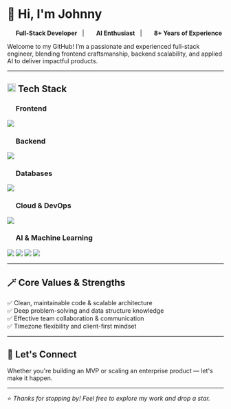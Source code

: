 # 👋 Hi, I'm Johnny  
<p align="center">
  <img src="https://cdn.jsdelivr.net/gh/devicons/devicon/icons/codeigniter/codeigniter-plain.svg" width="12"/> 
  <strong> Full-Stack Developer</strong> &nbsp; | &nbsp;
  <img src="https://cdn.jsdelivr.net/gh/devicons/devicon/icons/python/python-original.svg" width="12"/> 
  <strong> AI Enthusiast</strong> &nbsp; | &nbsp;
  <img src="https://cdn-icons-png.flaticon.com/512/3176/3176365.png" width="12"/>
  <strong> 8+ Years of Experience</strong>
</p>

Welcome to my GitHub! I’m a passionate and experienced full-stack engineer, blending frontend craftsmanship, backend scalability, and applied AI to deliver impactful products.

---

## <img src="https://cdn.jsdelivr.net/gh/devicons/devicon/icons/javascript/javascript-original.svg" width="20" /> Tech Stack

### <img src="https://cdn.jsdelivr.net/gh/devicons/devicon/icons/react/react-original.svg" width="16" /> Frontend  
<p align="left">
  <img src="https://skillicons.dev/icons?i=react,nextjs,vue,angular,svelte" />
</p>

### <img src="https://cdn.jsdelivr.net/gh/devicons/devicon/icons/nodejs/nodejs-original.svg" width="16"/> Backend  
<p align="left">
  <img src="https://skillicons.dev/icons?i=express,nestjs,django,flask,fastapi,spring,dotnet,rails,laravel" />
</p>

### <img src="https://cdn.jsdelivr.net/gh/devicons/devicon/icons/mysql/mysql-original.svg" width="16"/> Databases  
<p align="left">
  <img src="https://skillicons.dev/icons?i=mysql,postgres,mongodb,dynamodb,redis,elasticsearch" />
</p>

### <img src="https://cdn.jsdelivr.net/gh/devicons/devicon/icons/docker/docker-original.svg" width="16" /> Cloud & DevOps
<p align="left">
  <img src="https://skillicons.dev/icons?i=aws,gcp,azure,vercel,heroku,docker,terraform,kubernetes" />
</p>

### <img src="https://cdn.jsdelivr.net/gh/devicons/devicon/icons/python/python-original.svg" width="16"/> AI & Machine Learning  
<p align="left">
  <img src="https://skillicons.dev/icons?i=tensorflow,pytorch" />
  <img src="https://img.shields.io/badge/Keras-Deep%20Learning-red?style=for-the-badge&logo=keras&logoColor=white" />
  <img src="https://img.shields.io/badge/LangChain-RAG-blueviolet?style=for-the-badge" />
  <img src="https://img.shields.io/badge/LlamaIndex-Vector%20Search-blue?style=for-the-badge" />
</p>

---

## 🪄 Core Values & Strengths

✅ Clean, maintainable code & scalable architecture  
✅ Deep problem-solving and data structure knowledge  
✅ Effective team collaboration & communication  
✅ Timezone flexibility and client-first mindset

---

## 🤝 Let's Connect

Whether you're building an MVP or scaling an enterprise product — let's make it happen.

---

⭐️ *Thanks for stopping by! Feel free to explore my work and drop a star.*
